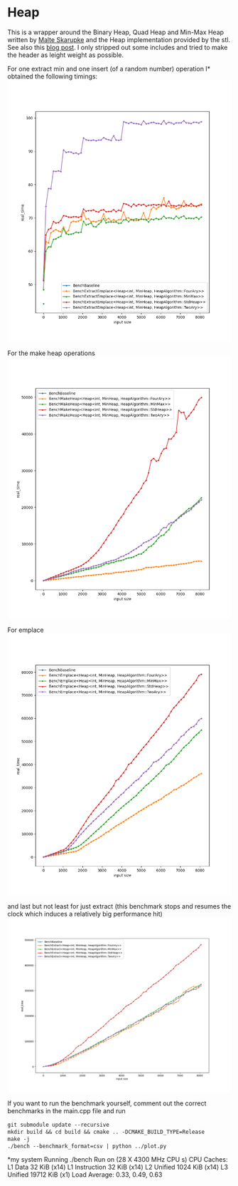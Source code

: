 # Heap

This is a wrapper around the Binary Heap, Quad Heap and Min-Max Heap written by [Malte Skarupke](https://github.com/skarupke/heap)
and the Heap implementation provided by the stl. See also this [blog post](https://probablydance.com/2020/08/31/on-modern-hardware-the-min-max-heap-beats-a-binary-heap/).
I only stripped out some includes and tried to make the header as leight weight as possible.

For one extract min and one insert (of a random number) operation I* obtained the following timings:
![alt text](https://github.com/Janos95/Heap/blob/master/extract_emplace.png "Plot1")

For the make heap operations
![alt text](https://github.com/Janos95/Heap/blob/master/make_heap.png "Plot2")

For emplace 
![alt text](https://github.com/Janos95/Heap/blob/master/emplace.png "Plot3")

and last but not least for just extract (this benchmark stops and resumes the clock which induces a relatively big performance hit)
![alt text](https://github.com/Janos95/Heap/blob/master/extract.png "Plot4")

If you want to run the benchmark yourself, comment out the correct benchmarks in the main.cpp file and run

```
git submodule update --recursive
mkdir build && cd build && cmake .. -DCMAKE_BUILD_TYPE=Release
make -j
./bench --benchmark_format=csv | python ../plot.py  
```


*my system 
Running ./bench
Run on (28 X 4300 MHz CPU s)
CPU Caches:
  L1 Data 32 KiB (x14)
  L1 Instruction 32 KiB (x14)
  L2 Unified 1024 KiB (x14)
  L3 Unified 19712 KiB (x1)
Load Average: 0.33, 0.49, 0.63
